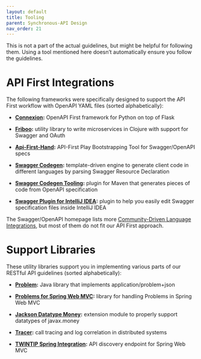 ```yaml
---
layout: default
title: Tooling
parent: Synchronous-API Design
nav_order: 21
---
```


This is not a part of the actual guidelines, but might be helpful for following them. Using a tool mentioned here doesn’t automatically ensure you follow the guidelines.

API First Integrations
======================

The following frameworks were specifically designed to support the API First workflow with OpenAPI YAML files (sorted alphabetically):

-   **[Connexion](https://github.com/zalando/connexion):** OpenAPI First framework for Python on top of Flask

-   **[Friboo](https://github.com/zalando-stups/friboo):** utility library to write microservices in Clojure with support for Swagger and OAuth

-   **[Api-First-Hand](https://github.com/zalando/api-first-hand):** API-First Play Bootstrapping Tool for Swagger/OpenAPI specs

-   **[Swagger Codegen](https://github.com/swagger-api/swagger-codegen):** template-driven engine to generate client code in different languages by parsing Swagger Resource Declaration

-   **[Swagger Codegen Tooling](https://github.com/zalando-stups/swagger-codegen-tooling):** plugin for Maven that generates pieces of code from OpenAPI specification

-   **[Swagger Plugin for IntelliJ IDEA](https://github.com/zalando/intellij-swagger):** plugin to help you easily edit Swagger specification files inside IntelliJ IDEA

The Swagger/OpenAPI homepage lists more [Community-Driven Language Integrations](http://swagger.io/open-source-integrations/), but most of them do not fit our API First approach.

Support Libraries
=================

These utility libraries support you in implementing various parts of our RESTful API guidelines (sorted alphabetically):

-   **[Problem](https://github.com/zalando/problem):** Java library that implements application/problem+json

-   **[Problems for Spring Web MVC](https://github.com/zalando/problem-spring-web):** library for handling Problems in Spring Web MVC

-   **[Jackson Datatype Money](https://github.com/zalando/jackson-datatype-money):** extension module to properly support datatypes of javax.money

-   **[Tracer](https://github.com/zalando/tracer):** call tracing and log correlation in distributed systems

-   **[TWINTIP Spring Integration](https://github.com/zalando/twintip-spring-web):** API discovery endpoint for Spring Web MVC
